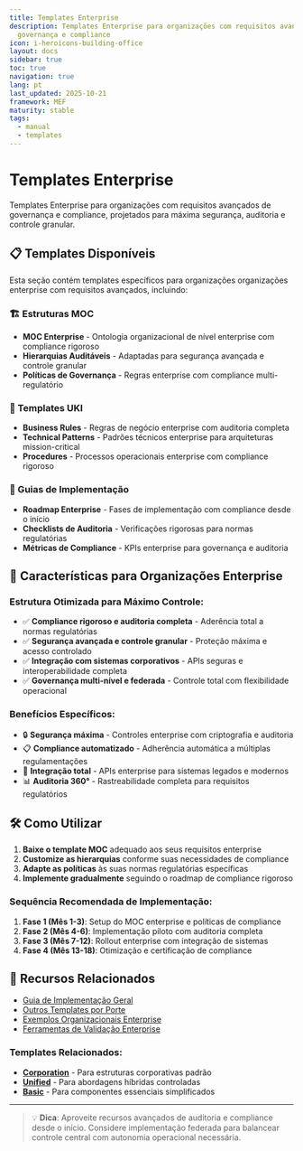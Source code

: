 ```yaml
---
title: Templates Enterprise
description: Templates Enterprise para organizações com requisitos avançados de
  governança e compliance
icon: i-heroicons-building-office
layout: docs
sidebar: true
toc: true
navigation: true
lang: pt
last_updated: 2025-10-21
framework: MEF
maturity: stable
tags:
  - manual
  - templates
---
```

# Templates Enterprise

Templates Enterprise para organizações com requisitos avançados de governança e compliance, projetados para máxima segurança, auditoria e controle granular.

## 📋 Templates Disponíveis

Esta seção contém templates específicos para organizações organizações enterprise com requisitos avançados, incluindo:

### 🏗️ Estruturas MOC
- **MOC Enterprise** - Ontologia organizacional de nível enterprise com compliance rigoroso
- **Hierarquias Auditáveis** - Adaptadas para segurança avançada e controle granular
- **Políticas de Governança** - Regras enterprise com compliance multi-regulatório

### 📝 Templates UKI
- **Business Rules** - Regras de negócio enterprise com auditoria completa
- **Technical Patterns** - Padrões técnicos enterprise para arquiteturas mission-critical  
- **Procedures** - Processos operacionais enterprise com compliance rigoroso

### 🚀 Guias de Implementação
- **Roadmap Enterprise** - Fases de implementação com compliance desde o início
- **Checklists de Auditoria** - Verificações rigorosas para normas regulatórias
- **Métricas de Compliance** - KPIs enterprise para governança e auditoria

## 🎯 Características para Organizações Enterprise

### Estrutura Otimizada para Máximo Controle:
- ✅ **Compliance rigoroso e auditoria completa** - Aderência total a normas regulatórias
- ✅ **Segurança avançada e controle granular** - Proteção máxima e acesso controlado
- ✅ **Integração com sistemas corporativos** - APIs seguras e interoperabilidade completa
- ✅ **Governança multi-nível e federada** - Controle total com flexibilidade operacional

### Benefícios Específicos:
- 🔒 **Segurança máxima** - Controles enterprise com criptografia e auditoria
- 📋 **Compliance automatizado** - Adherência automática a múltiplas regulamentações
- 🔗 **Integração total** - APIs enterprise para sistemas legados e modernos
- 📊 **Auditoria 360°** - Rastreabilidade completa para requisitos regulatórios

## 🛠️ Como Utilizar

1. **Baixe o template MOC** adequado aos seus requisitos enterprise
2. **Customize as hierarquias** conforme suas necessidades de compliance
3. **Adapte as políticas** às suas normas regulatórias específicas
4. **Implemente gradualmente** seguindo o roadmap de compliance rigoroso

### Sequência Recomendada de Implementação:
1. **Fase 1 (Mês 1-3)**: Setup do MOC enterprise e políticas de compliance
2. **Fase 2 (Mês 4-6)**: Implementação piloto com auditoria completa
3. **Fase 3 (Mês 7-12)**: Rollout enterprise com integração de sistemas
4. **Fase 4 (Mês 13-18)**: Otimização e certificação de compliance

## 📖 Recursos Relacionados

- [Guia de Implementação Geral](../../index.md)
- [Outros Templates por Porte](../index.md)
- [Exemplos Organizacionais Enterprise](../../../examples)
- [Ferramentas de Validação Enterprise](../../tools)

### Templates Relacionados:
- **[Corporation](../corporation)** - Para estruturas corporativas padrão
- **[Unified](../unified)** - Para abordagens híbridas controladas
- **[Basic](../basic)** - Para componentes essenciais simplificados

---

> 💡 **Dica**: Aproveite recursos avançados de auditoria e compliance desde o início. Considere implementação federada para balancear controle central com autonomia operacional necessária.